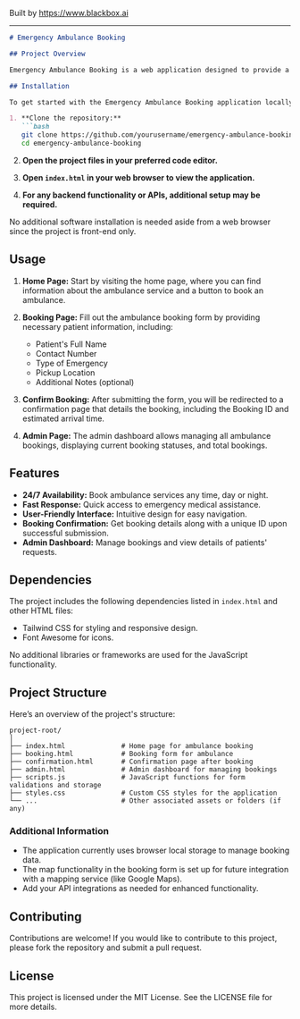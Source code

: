
Built by https://www.blackbox.ai

---

```markdown
# Emergency Ambulance Booking

## Project Overview

Emergency Ambulance Booking is a web application designed to provide a seamless experience for booking ambulance services in emergency situations. The application offers features such as a booking form, confirmation page, and an admin dashboard for managing ambulance bookings. Built using HTML, CSS (tailwind), and JavaScript, it aims to ensure quick access to emergency medical services.

## Installation

To get started with the Emergency Ambulance Booking application locally, follow these steps:

1. **Clone the repository:**
   ```bash
   git clone https://github.com/yourusername/emergency-ambulance-booking.git
   cd emergency-ambulance-booking
   ```

2. **Open the project files in your preferred code editor.**

3. **Open `index.html` in your web browser to view the application.**

4. **For any backend functionality or APIs, additional setup may be required.**

No additional software installation is needed aside from a web browser since the project is front-end only.

## Usage

1. **Home Page:** Start by visiting the home page, where you can find information about the ambulance service and a button to book an ambulance.

2. **Booking Page:** Fill out the ambulance booking form by providing necessary patient information, including:
   - Patient's Full Name
   - Contact Number
   - Type of Emergency
   - Pickup Location
   - Additional Notes (optional)

3. **Confirm Booking:** After submitting the form, you will be redirected to a confirmation page that details the booking, including the Booking ID and estimated arrival time.

4. **Admin Page:** The admin dashboard allows managing all ambulance bookings, displaying current booking statuses, and total bookings.

## Features

- **24/7 Availability:** Book ambulance services any time, day or night.
- **Fast Response:** Quick access to emergency medical assistance.
- **User-Friendly Interface:** Intuitive design for easy navigation.
- **Booking Confirmation:** Get booking details along with a unique ID upon successful submission.
- **Admin Dashboard:** Manage bookings and view details of patients' requests.

## Dependencies

The project includes the following dependencies listed in `index.html` and other HTML files:

- Tailwind CSS for styling and responsive design.
- Font Awesome for icons.

No additional libraries or frameworks are used for the JavaScript functionality.

## Project Structure

Here’s an overview of the project's structure:

```
project-root/
│
├── index.html              # Home page for ambulance booking
├── booking.html            # Booking form for ambulance
├── confirmation.html       # Confirmation page after booking
├── admin.html              # Admin dashboard for managing bookings
├── scripts.js              # JavaScript functions for form validations and storage
├── styles.css              # Custom CSS styles for the application
└── ...                     # Other associated assets or folders (if any)
```

### Additional Information

- The application currently uses browser local storage to manage booking data.
- The map functionality in the booking form is set up for future integration with a mapping service (like Google Maps).
- Add your API integrations as needed for enhanced functionality.

## Contributing

Contributions are welcome! If you would like to contribute to this project, please fork the repository and submit a pull request.

## License

This project is licensed under the MIT License. See the LICENSE file for more details.
```